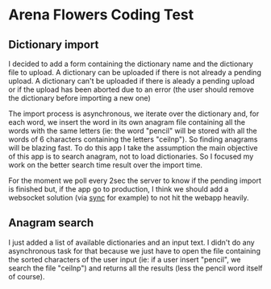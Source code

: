 # Arena Flowers Coding Test

## Dictionary import

I decided to add a form containing the dictionary name and the dictionary file to upload.
A dictionary can be uploaded if there is not already a pending upload.
A dictionary can't be uploaded if there is aleady a pending upload or if the upload has been aborted due to an error (the user should remove the dictionary before importing a new one)

The import process is asynchronous, we iterate over the dictionary and, for each word, we insert the word in its own anagram file containing all the words with the same letters (ie: the word "pencil" will be stored with all the words of 6 characters containing the letters "ceilnp"). So finding anagrams will be blazing fast. 
To do this app I take the assumption the main objective of this app is to search anagram, not to load dictionaries. So I focused my work on the better search time result over the import time.

For the moment we poll every 2sec the server to know if the pending import is finished but, if the app go to production, I think we should add a websocket solution (via [sync](https://github.com/chrismccord/sync) for example) to not hit the webapp heavily.

## Anagram search

I just added a list of available dictionaries and an input text.
I didn't do any asynchronous task for that because we just have to open the file containing the sorted characters of the user input (ie: if a user insert "pencil", we search the file "ceilnp") and returns all the results (less the pencil word itself of course).
